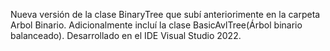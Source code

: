 Nueva versión de la clase BinaryTree que subí anteriorimente en la carpeta Arbol Binario. Adicionalmente incluí la clase BasicAvlTree(Árbol binario balanceado). Desarrollado en el IDE Visual Studio 2022.
